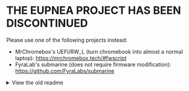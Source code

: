 # THE EUPNEA PROJECT HAS BEEN DISCONTINUED

Please use one of the following projects instead:
* MrChromebox's UEFI/RW_L (turn chromebook into almost a normal laptop): https://mrchromebox.tech/#fwscript
* FyraLab's submarine (does not require firmware modification): https://github.com/FyraLabs/submarine

<details>
<summary>View the old readme</summary>

# Linux kernels

### [Kernel docs page](https://eupnea-project.github.io/docs/project/kernels)

* [Building the Eupnea-Mainline kernel](https://eupnea-project.github.io/docs/compile/kernel#building-the-eupnea-mainline-kernel)
* [Building the Eupnea-ChromeOS kernel](https://eupnea-project.github.io/docs/compile/kernel#building-the-eupnea-chromeos-kernel)

## Overlaid configs

To allow continuously importing changes from the upstream kernel
config ([currently arch linux](https://raw.githubusercontent.com/archlinux/svntogit-packages/packages/linux/trunk/config))
all changes made by the Eupnea team are stored as individual overlay configs that are appended to the base config.

A daily workflow pulls the fresh upstream config into base-kernel.conf , appends the overlay configs (from
kernel-conf-overlays) and runs `make olddefconfig` to automatically combine the configs (the appended config options are
prioritized over the base config options) to create combined-kernel.conf which can then used to build the kernel.

* [Overlays-readme (mainline)](kernel-conf-overlays/mainline/README.md)  
* [Overlays-readme (chromeos)](kernel-conf-overlays/chromeos/README.md)  
